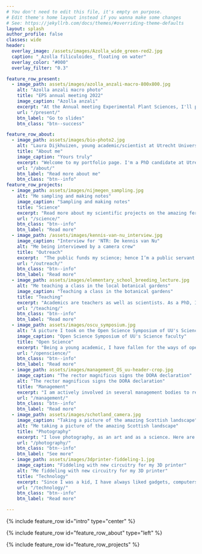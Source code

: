 ```yaml
---
# You don't need to edit this file, it's empty on purpose.
# Edit theme's home layout instead if you wanna make some changes
# See: https://jekyllrb.com/docs/themes/#overriding-theme-defaults
layout: splash
author_profile: false
classes: wide
header:
  overlay_image: /assets/images/Azolla_wide_green-red2.jpg
  caption: "_Azolla filiculoides_ floating on water" 
  overlay_color: "#000"
  overlay_filter: "0.3"

feature_row_present:
  - image_path: assets/images/azolla_anzali-macro-800x800.jpg
    alt: "Azolla anzali macro photo"
    title: "EPS annual meeting 2022"
    image_caption: "Azolla anzali"
    excerpt: "At the Annual meeting Experimental Plant Sciences, I'll present some aspects of my PhD project. My slides are available online during the conference. Feel free to approach me at any time online or offline about the content of my talk. Partners & Passengers: endophytic microbes persistently present in the genus Azolla revealed by comparative metagenomics"
    url: "/present/"
    btn_label: "Go to slides"
    btn_class: "btn--success"

feature_row_about:
  - image_path: assets/images/bio-photo2.jpg
    alt: "Laura Dijkhuizen, young academic/scientist at Utrecht University"
    title: "About me"
    image_caption: "Yours truly"
    excerpt: "Welcome to my portfolio page. I'm a PhD candidate at Utrecht University where I study the metagenome of the fabulous fern _Azolla_! On this page, I keep track of my academic projects and some personal ones too. Have a look around, and be sure to contact me via social media or e-mail if you are curious about anything at all."
    url: "/about/"
    btn_label: "Read more about me"
    btn_class: "btn--info"
feature_row_projects:
  - image_path: assets/images/nijmegen_sampling.jpg
    alt: "Me sampling and making notes"
    image_caption: "Sampling and making notes"
    title: "Science"
    excerpt: "Read more about my scientific projects on the amazing fern _Azolla_. Scientific projects include metagenomics, fern physiology and phylogeny."
    url: "/science/"
    btn_class: "btn--info"
    btn_label: "Read more"
  - image_path: /assets/images/kennis-van-nu_interview.jpg
    image_caption: "Interview for 'NTR: De kennis van Nu"
    alt: "Me being interviewed by a camera crew"
    title: "Outreach"
    excerpt:  "The public funds my science; hence I’m a public servant. I try to help out in educative and outreach activities whenever I can to give back and communicate the science I'm involved in."
    url: "/outreach/"
    btn_class: "btn--info"
    btn_label: "Read more"
  - image_path: assets/images/elementary_school_breeding_lecture.jpg
    alt: "Me teaching a class in the local botanical gardens"
    image_caption: "Teaching a class in the botanical gardens"
    title: "Teaching"
    excerpt: "Academics are teachers as well as scientists. As a PhD, I have been granted extra time to work on my teaching skills. With this time, I aim to be certified with a 'basic teaching qualification' at the end of my PhD."
    url: "/teaching/"
    btn_class: "btn--info"
    btn_label: "Read more"
  - image_path: assets/images/oscu_symposium.jpg
    alt: "A picture I took on the Open Science Symposium of UU's Science faculty in 2019"
    image_caption: "Open Science Symposium of UU's Science faculty"
    title: "Open Science"
    excerpt: "Being a young academic, I have fallen for the ways of open science. Here I document some of my attempts to make my science as open as I can."
    url: "/openscience/"
    btn_class: "btn--info"
    btn_label: "Read more"
  - image_path: assets/images/management_OS_uu-header-crop.jpg
    image_caption: "The rector magnificus signs the DORA declaration"
    alt: "The rector magnificus signs the DORA declaration"
    title: "Management"
    excerpt: "I am actively involved in several management bodies to represent fellow PhDs and practice my leadership skills. These management bodies include the Graduate School of Life Sciences and the Open Science programme, both here at UU."
    url: "/management/"
    btn_class: "btn--info"
    btn_label: "Read more"
  - image_path: assets/images/schotland_camera.jpg
    image_caption: "Taking a picture of the amazing Scottish landscape"
    alt: "Me taking a picture of the amazing Scottish landscape"
    title: "Photography"
    excerpt: "I love photography, as an art and as a science. Here are some examples of my photos, mostly macro's of plants and landscapes of travelling."
    url: "/photography/"
    btn_class: "btn--info"
    btn_label: "See more"
  - image_path: assets/images/3dprinter-fiddeling-1.jpg
    image_caption: "Fiddeling with new circuitry for my 3D printer"
    alt: "Me fiddeling with new circuitry for my 3D printer"
    title: "Technology"
    excerpt: "Since I was a kid, I have always liked gadgets, computers and electronics. Here I talk more about 3D printing, Linux/BASH, and bioinformatics."
    url: "/technology/"
    btn_class: "btn--info"
    btn_label: "Read more"

---
```


{% include feature_row id="intro" type="center" %}

{% include feature_row id="feature_row_about" type="left" %}

{% include feature_row id="feature_row_projects" %}


